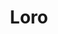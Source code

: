 ---
codehost: https://github.com/loro-dev
logohandle: lorodev
sort: loro
title: Loro
twitter: https://x.com/loro_dev
website: https://www.loro.dev/
---
